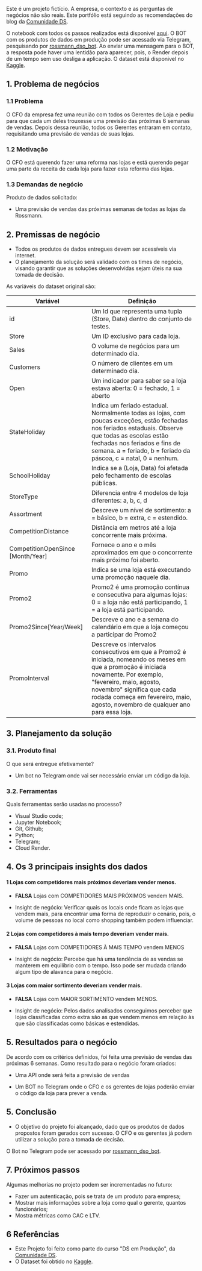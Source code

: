 Este é um projeto fictício. A empresa, o contexto e as perguntas de negócios não são reais. Este portfólio está seguindo as recomendações do blog  da [Comunidade DS](https://www.comunidadedatascience.com/os-5-projetos-de-data-science-que-fara-o-recrutador-olhar-para-voce/).

O notebook com todos os passos realizados está disponivel [aqui](https://github.com/douglasaturnino/ds-em-producao/blob/master/notebooks/m10_v01_store_sales_prediction.ipynb).
O BOT com os produtos de dados em produção pode ser acessado via Telegram, pesquisando por [rossmann_dso_bot](http://t.me/rossmann_dso_bot). Ao enviar uma mensagem para o BOT, a resposta pode haver uma lentidão para aparecer, pois, o Render depois de um tempo sem uso desliga a aplicação.
O dataset está disponivel no [Kaggle](https://www.kaggle.com/c/rossmann-store-sales/data).


## 1. Problema de negócios
### 1.1 Problema
O CFO da empresa fez uma reunião com todos os Gerentes de Loja e pediu para que cada um deles trouxesse uma previsão das próximas 6 semanas de vendas. 
Depois dessa reunião, todos os Gerentes entraram em contato, requisitando uma previsão de vendas de suas lojas.

### 1.2 Motivação
O CFO está querendo fazer uma reforma nas lojas e está querendo pegar uma parte da receita de cada loja para fazer esta reforma das lojas.


### 1.3 Demandas de negócio

Produto de dados solicitado:
* Uma previsão de vendas das próximas semanas de todas as lojas da Rossmann.


## 2. Premissas de negócio
- Todos os produtos de dados entregues devem ser acessíveis via internet.
- O planejamento da solução será validado com os times de negócio, visando garantir que as soluções desenvolvidas sejam úteis na sua tomada de decisão.

As variáveis do dataset original são:

Variável | Definição
------------ | -------------
|id | Um Id que representa uma tupla (Store, Date) dentro do conjunto de testes.|
|Store | Um ID exclusivo para cada loja.|
|Sales | O volume de negócios para um determinado dia.|
|Customers | O número de clientes em um determinado dia. |
|Open | Um indicador para saber se a loja estava aberta: 0 = fechado, 1 = aberto |
|StateHoliday | Indica um feriado estadual. Normalmente todas as lojas, com poucas exceções, estão fechadas nos feriados estaduais. Observe que todas as escolas estão fechadas nos feriados e fins de semana. a = feriado, b = feriado da páscoa, c = natal, 0 = nenhum. |
|SchoolHoliday | Indica se a (Loja, Data) foi afetada pelo fechamento de escolas públicas. |
|StoreType | Diferencia entre 4 modelos de loja diferentes: a, b, c, d |
|Assortment | Descreve um nível de sortimento: a = básico, b = extra, c = estendido. |
|CompetitionDistance| Distância em metros até a loja concorrente mais próxima. |
|CompetitionOpenSince [Month/Year] | Fornece o ano e o mês aproximados em que o concorrente mais próximo foi aberto. |
|Promo | Indica se uma loja está executando uma promoção naquele dia. |
|Promo2 | Promo2 é uma promoção contínua e consecutiva para algumas lojas: 0 = a loja não está participando, 1 = a loja está participando. |
|Promo2Since[Year/Week] | Descreve o ano e a semana do calendário em que a loja começou a participar do Promo2 |
|PromoInterval | Descreve os intervalos consecutivos em que a Promo2 é iniciada, nomeando os meses em que a promoção é iniciada novamente. Por exemplo, "fevereiro, maio, agosto, novembro" significa que cada rodada começa em fevereiro, maio, agosto, novembro de qualquer ano para essa loja. |

## 3. Planejamento da solução
### 3.1. Produto final
O que será entregue efetivamente?
- Um bot no Telegram onde vai ser necessário enviar um código da loja.

 ### 3.2. Ferramentas
Quais ferramentas serão usadas no processo?
- Visual Studio code;
- Jupyter Notebook;
- Git, Github;
- Python;
- Telegram;
- Cloud Render.
 ## 4. Os 3 principais insights dos dados

#### 1 Lojas com competidores mais próximos deveriam vender menos.
* **FALSA** Lojas com COMPETIDORES MAIS PRÓXIMOS vendem MAIS.

* Insight de negócio: Verificar quais os locais onde ficam as lojas que vendem mais,  para encontrar uma forma de reproduzir o cenário, pois, o volume de pessoas no local como shopping também podem influenciar.

#### 2 Lojas com competidores à mais tempo deveriam vender mais.
* **FALSA** Lojas com COMPETIDORES À MAIS TEMPO vendem MENOS


* Insight de negócio: Percebe que há uma tendência de as vendas se manterem em equilíbrio com o tempo. Isso pode ser mudada criando algum tipo de alavanca para o negócio. 

#### 3 Lojas com maior sortimento deveriam vender mais.
* **FALSA** Lojas com MAIOR SORTIMENTO vendem MENOS.

* Insight de negócio: Pelos dados analisados conseguimos perceber que lojas classificadas como extra são as que vendem menos em relação às que são classificadas como básicas e estendidas.

## 5. Resultados para o negócio
De acordo com os critérios definidos, foi feita uma previsão de vendas das próximas 6 semanas. Como resultado para o negócio foram criados:

* Uma API onde será feita a previsão de vendas

* Um BOT no Telegram onde o CFO e os gerentes de lojas poderão enviar o código da loja para prever a venda.

## 5. Conclusão
* O objetivo do projeto foi alcançado, dado que os produtos de dados propostos foram gerados com sucesso. O CFO e os gerentes já podem utilizar a solução para a tomada de decisão.

O Bot no Telegram pode ser  acessado por [rossmann_dso_bot](http://t.me/rossmann_dso_bot).


## 7. Próximos passos

Algumas melhorias no projeto podem ser incrementadas no futuro:

* Fazer um autenticação, pois se trata de um produto para empresa;
* Mostrar mais informações sobre a loja como qual o gerente, quantos funcionários;
* Mostra métricas como CAC e LTV.

## 6 Referências
* Este Projeto foi feito como parte do curso "DS em Produção", da [Comunidade DS](https://www.comunidadedatascience.com/).
* O Dataset foi obtido no [Kaggle](https://www.kaggle.com/c/rossmann-store-sales/data).
